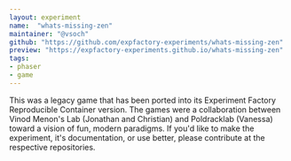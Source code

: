 ```yaml
---
layout: experiment
name:  "whats-missing-zen"
maintainer: "@vsoch"
github: "https://github.com/expfactory-experiments/whats-missing-zen"
preview: "https://expfactory-experiments.github.io/whats-missing-zen"
tags:
- phaser
- game
---
```


This was a legacy game that has been ported into its Experiment Factory Reproducible Container version. The games were a collaboration between Vinod Menon's Lab (Jonathan and Christian) and Poldracklab (Vanessa) toward a vision of fun, modern paradigms. If you'd like to make the experiment, it's documentation, or use better, please contribute at the respective repositories.
